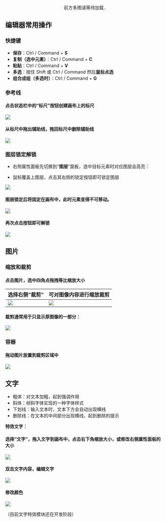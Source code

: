 <center>前方多图请等待加载..</center>

## 编辑器常用操作

### 快捷键

- **保存**：Ctrl / Command + **S**
- **复制（选中元素）**：Ctrl / Command + **C**
- **粘贴**：Ctrl / Command + **V**
- **多选**：按住 Shift 或 Ctrl / Command 然后**鼠标点选**
- **组合成组（多选时）**：Ctrl / Command + **G**

### 参考线

#### 点击状态栏中的“标尺”按钮创建画布上的**标尺**

![](../images/2023-7-17-1689560709852.png)

#### 从标尺中**拖出**辅助线，拖回标尺中**删除**辅助线

![](../images/2023-7-17-1689561014327.gif)

### 图层锁定解锁

- 右侧属性面板先切换到“**图层**”面板，选中目标元素时对应图层会高亮：

- 鼠标覆盖上图层，点击其右侧的锁定按钮即可锁定图层

![](../images/2023-7-17-1689569756864.png)

#### 图层锁定后将**固定**在画布中，此时元素变得**不可移动**。

![](../images/2023-7-17-1689569828063.png)

#### 再次点击按钮即可解锁

![](../images/2023-7-17-1689569673737.gif)

## 图片

### 缩放和裁剪

#### 点击图片，选中四角点拖拽等比缩放大小

| 选择右侧“裁剪” | 可对图像内容进行缩放裁剪 |
| --- | --- |
| ![](../images/2023-7-17-1689562674975.png) | ![](../images/2023-7-17-1689562712814.png) |

#### 裁剪通常用于只显示原图像的一部分：

![](../images/2023-7-17-1689563420932.gif)

### 容器

#### 拖动图片放置到裁剪区域中

![](../images/2023-7-21-1689925165151.gif)

## 文字

- 粗体：对文本加粗，起到强调作用
- 斜体：倾斜字体实现的一种字体样式
- 下划线：输入文本时，文本下方会自动出现横线
- 删除线：在文本的中间部分出现横线，起到删除的提示

**特效文字：**

#### 选择“文字”，拖入文字到画布中，点击右下角缩放大小，或修改**右侧属性面板**的大小

![](../images/2023-7-17-1689564027793.png)

#### **双击**文字内容，编辑文字

![](../images/2023-7-17-1689564490519.png)

#### 修改颜色

![](../images/2023-7-17-1689564723157.gif)

（目前文字特效模块还在开发阶段）